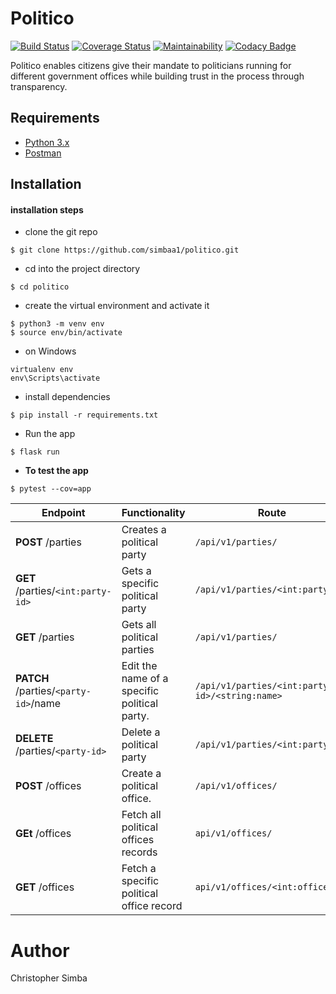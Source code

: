 # Politico

[![Build Status](https://travis-ci.org/simbaa1/Politico.svg?branch=develop)](https://travis-ci.org/simbaa1/Politico) [![Coverage Status](https://coveralls.io/repos/github/simbaa1/Politico/badge.svg)](https://coveralls.io/github/simbaa1/Politico) [![Maintainability](https://api.codeclimate.com/v1/badges/415c9cac895b5cacc783/maintainability)](https://codeclimate.com/github/simbaa1/Politico/maintainability) 
[![Codacy Badge](https://app.codacy.com/project/badge/Grade/49f86c0449764c258fde4939b212f58a)](https://www.codacy.com/gh/simbaa1/Politico/dashboard?utm_source=github.com&amp;utm_medium=referral&amp;utm_content=simbaa1/Politico&amp;utm_campaign=Badge_Grade)

Politico enables citizens give their mandate to politicians running for different government offices
while building trust in the process through transparency.

## Requirements
- [Python 3.x](https://www.python.org/)
- [Postman](https://www.getpostman.com/downloads/)

## Installation

#### installation steps

- clone the git repo
```
$ git clone https://github.com/simbaa1/politico.git
```
- cd into the project directory
```
$ cd politico
```
- create the virtual environment and activate it
```  
$ python3 -m venv env
$ source env/bin/activate
```
 - on Windows
  ```
  virtualenv env
  env\Scripts\activate
  ```
  
- install dependencies
```
$ pip install -r requirements.txt
```
- Run the app

``` 
$ flask run 
```
- **To test the app**

``` 
$ pytest --cov=app 
```
</p>
</details>


<p></p>
<p></p>


  | **Endpoint** | **Functionality** | **Route** |
| --- | --- | --- |
| **POST** /parties | Creates a political party | `/api/v1/parties/` |
| **GET** /parties/`<int:party-id>` | Gets a specific political party | `/api/v1/parties/<int:party_id>` |
| **GET** /parties | Gets all political parties | `/api/v1/parties/` |
| **PATCH** /parties/`<party-id>`/name | Edit the name of a specific political party. | `/api/v1/parties/<int:party-id>/<string:name>` |
| **DELETE** /parties/`<party-id>` | Delete a political party | `/api/v1/parties/<int:party-id>` |
| **POST** /offices | Create a political office. | `/api/v1/offices/` |
| **GEt** /offices | Fetch all political offices records | `api/v1/offices/` |
| **GET** /offices | Fetch a specific political office record | `api/v1/offices/<int:office_id>` |

# Author
Christopher Simba



